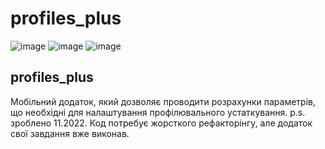 # profiles_plus
![image](https://github.com/Novoshytskyi/profiles_plus/assets/93870245/600b71c7-2146-40be-a6c3-32123cd4c39a) 
![image](https://github.com/Novoshytskyi/profiles_plus/assets/93870245/c217b38a-0c3d-4ebf-a7c1-073470a30b31) 
![image](https://github.com/Novoshytskyi/profiles_plus/assets/93870245/2e6cbfe4-dfbb-46d3-a360-1cd9df6fe001)

## profiles_plus

Мобільний додаток, який дозволяє проводити розрахунки параметрів, що необхідні для налаштування профілювального устаткування.
p.s. зроблено 11.2022. Код потребує жорсткого рефакторінгу, але додаток свої завдання вже виконав.
